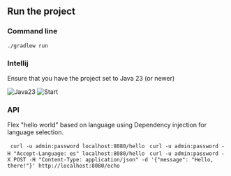 
## Run the project

### Command line

```./gradlew run```

### Intellij

Ensure that you have the project set to Java 23 (or newer)

![Java23](img/intellij1.jpg)
![Start](img/intellij2.jpg)

### API

Flex "hello world" based on language using Dependency injection for language selection.

``` curl -u admin:password localhost:8080/hello```
``` curl -u admin:password -H "Accept-Language: es" localhost:8080/hello```
``` curl -u admin:password -X POST -H "Content-Type: application/json" -d '{"message": "Hello, there!"}' http://localhost:8080/echo```

